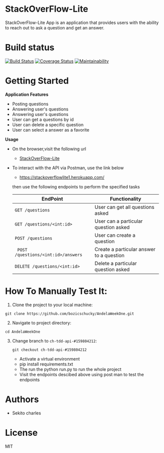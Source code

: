 
# StackOverFlow-Lite
StackOverFlow-Lite App is an application that provides users with the ability to reach out to ask a question and get an answer.

# Build status
[![Build Status](https://travis-ci.org/bozicschucky/AndelaWeekOne.svg?branch=ch-tdd-api-%23159804212)](https://travis-ci.org/bozicschucky/AndelaWeekOne)
[![Coverage Status](https://coveralls.io/repos/github/bozicschucky/AndelaWeekOne/badge.svg?branch=ch-tdd-api-%23159804212)](https://coveralls.io/github/bozicschucky/AndelaWeekOne?branch=ch-tdd-api-%23159804212)
[![Maintainability](https://api.codeclimate.com/v1/badges/43c298a1cb7b88b4a8b6/maintainability)](https://codeclimate.com/github/bozicschucky/AndelaWeekOne/maintainability)

# Getting Started



**Application Features**

* Posting questions
* Answering user's questions 
* Answering user's questions 
* User can get a questions by id
* User can delete a specific question 
* User can select a answer as a favorite


**Usage**

* On the browser,visit the following url
    
     * [StackOverFlow-Lite](https://stackoverflowlite1.herokuapp.com/)
    
* To interact with the API via Postman, use the link below
    
    * https://stackoverflowlite1.herokuapp.com/

    then use the following endpoints to perform the specified tasks
    
    EndPoint                            | Functionality
    ------------------------            | ----------------------
    `GET /questions `                     | User can get all questions asked
    `GET /questions/<int:id>  `               | User can a particular question asked
    `POST /questions            `         | User can create a question
    ` POST /questions/<int:id>/answers`        | Create a particular answer to a question
    ` DELETE /questions/<int:id>       `       | Delete a particular question asked

# How To Manually Test It:

  1. Clone the project to your local machine:
  
   `git clone https://github.com/bozicschucky/AndelaWeekOne.git`
   
  2. Navigate to project directory:
   
   `cd AndelaWeekOne`
    
  3. Change branch to `ch-tdd-api-#159804212`:
  
     `git checkout ch-tdd-api-#159804212`

      * Activate a virtual environment
      * pip install requirements.txt 
      * The run the python run.py to run the whole project 
      * Visit the endpoints descibed above using post man to test the endpoints
  



# Authors
 - Sekito charles

# License
MIT
